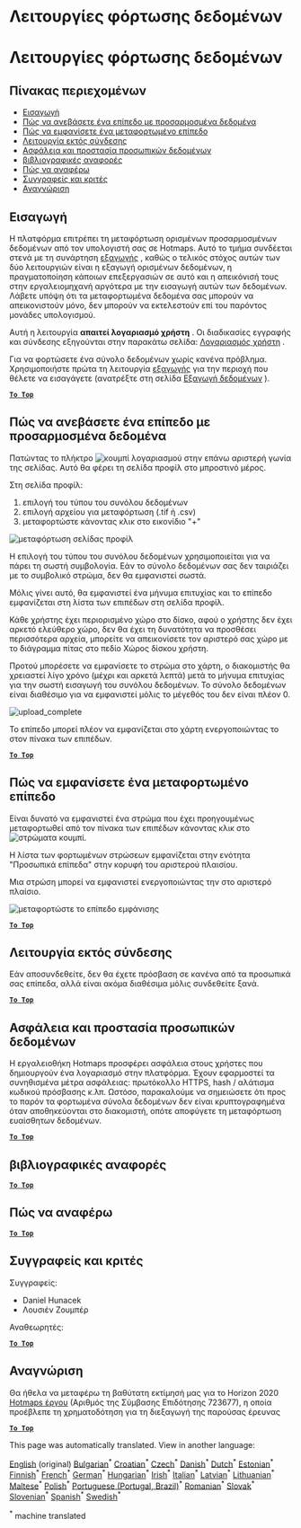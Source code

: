 <h1> <a class="anchor" id="data-upload-functionalities" href="#data-upload-functionalities"><i class="fa fa-link"></i></a> Λειτουργίες φόρτωσης δεδομένων </h1><h1> <a class="anchor" id="data-upload-functionalities" href="#data-upload-functionalities"><i class="fa fa-link"></i></a> Λειτουργίες φόρτωσης δεδομένων </h1><h2> <a class="anchor" id="table-of-contents" href="#table-of-contents"><i class="fa fa-link"></i></a> Πίνακας περιεχομένων </h2><ul><li> <a href="#introduction">Εισαγωγή</a> </li><li> <a href="#how-to-upload-a-layer-with-custom-data">Πώς να ανεβάσετε ένα επίπεδο με προσαρμοσμένα δεδομένα</a> </li><li> <a href="#how-to-display-an-uploaded-layer">Πώς να εμφανίσετε ένα μεταφορτωμένο επίπεδο</a> </li><li> <a href="#offline-mode">Λειτουργία εκτός σύνδεσης</a> </li><li> <a href="#data-security-and-privacy">Ασφάλεια και προστασία προσωπικών δεδομένων</a> </li><li> <a href="#references">βιβλιογραφικές αναφορές</a> </li><li> <a href="#how-to-cite">Πώς να αναφέρω</a> </li><li> <a href="#authors-and-reviewers">Συγγραφείς και κριτές</a> </li><li> <a href="#acknowledgement">Αναγνώριση</a> </li></ul><h2> <a class="anchor" id="introduction" href="#introduction"><i class="fa fa-link"></i></a> Εισαγωγή </h2><p> Η πλατφόρμα επιτρέπει τη μεταφόρτωση ορισμένων προσαρμοσμένων δεδομένων από τον υπολογιστή σας σε Hotmaps. Αυτό το τμήμα συνδέεται στενά με τη συνάρτηση <a href="en-Data-export-functionalities">εξαγωγής</a> , καθώς ο τελικός στόχος αυτών των δύο λειτουργιών είναι η εξαγωγή ορισμένων δεδομένων, η πραγματοποίηση κάποιων επεξεργασιών σε αυτό και η απεικόνισή τους στην εργαλειομηχανή αργότερα με την εισαγωγή αυτών των δεδομένων. Λάβετε υπόψη ότι τα μεταφορτωμένα δεδομένα σας μπορούν να απεικονιστούν μόνο, δεν μπορούν να εκτελεστούν επί του παρόντος μονάδες υπολογισμού. </p><p> Αυτή η λειτουργία <strong>απαιτεί λογαριασμό χρήστη</strong> . Οι διαδικασίες εγγραφής και σύνδεσης εξηγούνται στην παρακάτω σελίδα: <a href="en-Introduction-to-user-interface#Connect">Λογαριασμός χρήστη</a> . </p><p> Για να φορτώσετε ένα σύνολο δεδομένων χωρίς κανένα πρόβλημα. Χρησιμοποιήστε πρώτα τη λειτουργία <a href="en-Data-export-functionalities">εξαγωγής</a> για την περιοχή που θέλετε να εισαγάγετε (ανατρέξτε στη σελίδα <a href="Data-export-functionalities">Εξαγωγή δεδομένων</a> ). </p><p><ins> <code><strong><a href="#table-of-contents">To Top</a></strong></code> </ins> </p><h2> <a class="anchor" id="how-to-upload-a-layer-with-custom-data" href="#how-to-upload-a-layer-with-custom-data"><i class="fa fa-link"></i></a> Πώς να ανεβάσετε ένα επίπεδο με προσαρμοσμένα δεδομένα </h2><p> Πατώντας το πλήκτρο <img alt="κουμπί λογαριασμού" src="en-images/account-btn.png"/> στην επάνω αριστερή γωνία της σελίδας. Αυτό θα φέρει τη σελίδα προφίλ στο μπροστινό μέρος. </p><p> Στη σελίδα προφίλ: </p><ol><li> επιλογή του τύπου του συνόλου δεδομένων </li><li> επιλογή αρχείου για μεταφόρτωση (.tif ή .csv) </li><li> μεταφορτώστε κάνοντας κλικ στο εικονίδιο &quot;+&quot; </li></ol><p><img alt="μεταφόρτωση σελίδας προφίλ" src="en-images/profile-upload.png"/></p><p> Η επιλογή του τύπου του συνόλου δεδομένων χρησιμοποιείται για να πάρει τη σωστή συμβολογία. Εάν το σύνολο δεδομένων σας δεν ταιριάζει με το συμβολικό στρώμα, δεν θα εμφανιστεί σωστά. </p><p> Μόλις γίνει αυτό, θα εμφανιστεί ένα μήνυμα επιτυχίας και το επίπεδο εμφανίζεται στη λίστα των επιπέδων στη σελίδα προφίλ. </p><p> Κάθε χρήστης έχει περιορισμένο χώρο στο δίσκο, αφού ο χρήστης δεν έχει αρκετό ελεύθερο χώρο, δεν θα έχει τη δυνατότητα να προσθέσει περισσότερα αρχεία, μπορείτε να απεικονίσετε τον αριστερό σας χώρο με το διάγραμμα πίτας στο πεδίο Χώρος δίσκου χρήστη. </p><p> Προτού μπορέσετε να εμφανίσετε το στρώμα στο χάρτη, ο διακομιστής θα χρειαστεί λίγο χρόνο (μέχρι και αρκετά λεπτά) μετά το μήνυμα επιτυχίας για την σωστή εισαγωγή του συνόλου δεδομένων. Το σύνολο δεδομένων είναι διαθέσιμο για να εμφανιστεί μόλις το μέγεθός του δεν είναι πλέον 0. </p><p><img alt="upload_complete" src="en-images/upload_complete.png"/></p><p> Το επίπεδο μπορεί πλέον να εμφανίζεται στο χάρτη ενεργοποιώντας το στον πίνακα των επιπέδων. </p><p><ins> <code><strong><a href="#table-of-contents">To Top</a></strong></code> </ins> </p><h2> <a class="anchor" id="how-to-display-an-uploaded-layer" href="#how-to-display-an-uploaded-layer"><i class="fa fa-link"></i></a> Πώς να εμφανίσετε ένα μεταφορτωμένο επίπεδο </h2><p> Είναι δυνατό να εμφανιστεί ένα στρώμα που έχει προηγουμένως μεταφορτωθεί από τον πίνακα των επιπέδων κάνοντας κλικ στο <img alt="στρώματα" src="en-images/layers-btn.png"/> κουμπί. </p><p> Η λίστα των φορτωμένων στρώσεων εμφανίζεται στην ενότητα &quot;Προσωπικά επίπεδα&quot; στην κορυφή του αριστερού πλαισίου. </p><p> Μια στρώση μπορεί να εμφανιστεί ενεργοποιώντας την στο αριστερό πλαίσιο. </p><p><img alt="μεταφορτώστε το επίπεδο εμφάνισης" src="en-images/upload-layers.png"/></p><p><ins> <code><strong><a href="#table-of-contents">To Top</a></strong></code> </ins> </p><h2> <a class="anchor" id="offline-mode" href="#offline-mode"><i class="fa fa-link"></i></a> Λειτουργία εκτός σύνδεσης </h2><p> Εάν αποσυνδεθείτε, δεν θα έχετε πρόσβαση σε κανένα από τα προσωπικά σας επίπεδα, αλλά είναι ακόμα διαθέσιμα μόλις συνδεθείτε ξανά. </p><p><ins> <code><strong><a href="#table-of-contents">To Top</a></strong></code> </ins> </p><h2> <a class="anchor" id="data-security-and-privacy" href="#data-security-and-privacy"><i class="fa fa-link"></i></a> Ασφάλεια και προστασία προσωπικών δεδομένων </h2><p> Η εργαλειοθήκη Hotmaps προσφέρει ασφάλεια στους χρήστες που δημιουργούν ένα λογαριασμό στην πλατφόρμα. Έχουν εφαρμοστεί τα συνηθισμένα μέτρα ασφάλειας: πρωτόκολλο HTTPS, hash / αλάτισμα κωδικού πρόσβασης κ.λπ. Ωστόσο, παρακαλούμε να σημειώσετε ότι προς το παρόν τα φορτωμένα σύνολα δεδομένων δεν είναι κρυπτογραφημένα όταν αποθηκεύονται στο διακομιστή, οπότε αποφύγετε τη μεταφόρτωση ευαίσθητων δεδομένων. </p><p><ins> <code><strong><a href="#table-of-contents">To Top</a></strong></code> </ins> </p><h2> <a class="anchor" id="references" href="#references"><i class="fa fa-link"></i></a> βιβλιογραφικές αναφορές </h2><p><ins> <code><strong><a href="#table-of-contents">To Top</a></strong></code> </ins> </p><h2> <a class="anchor" id="how-to-cite" href="#how-to-cite"><i class="fa fa-link"></i></a> Πώς να αναφέρω </h2><p><ins> <code><strong><a href="#table-of-contents">To Top</a></strong></code> </ins> </p><h2> <a class="anchor" id="authors-and-reviewers" href="#authors-and-reviewers"><i class="fa fa-link"></i></a> Συγγραφείς και κριτές </h2><p> Συγγραφείς: </p><ul><li> Daniel Hunacek </li><li> Λουσιέν Ζουμπέρ </li></ul><p> Αναθεωρητές: </p><p><ins> <code><strong><a href="#table-of-contents">To Top</a></strong></code> </ins> </p><h2> <a class="anchor" id="acknowledgement" href="#acknowledgement"><i class="fa fa-link"></i></a> Αναγνώριση </h2><p> Θα ήθελα να μεταφέρω τη βαθύτατη εκτίμησή μας για το Horizon 2020 <a href="https://www.hotmaps-project.eu">Hotmaps έργου</a> (Αριθμός της Σύμβασης Επιδότησης 723677), η οποία προέβλεπε τη χρηματοδότηση για τη διεξαγωγή της παρούσας έρευνας </p><p><ins> <code><strong><a href="#table-of-contents">To Top</a></strong></code> </ins> </p>
<!--- THIS IS A SUPER UNIQUE IDENTIFIER -->

This page was automatically translated. View in another language:

[English](../en/Data-upload-functionalities) (original) [Bulgarian](../bg/Data-upload-functionalities)<sup>\*</sup> [Croatian](../hr/Data-upload-functionalities)<sup>\*</sup> [Czech](../cs/Data-upload-functionalities)<sup>\*</sup> [Danish](../da/Data-upload-functionalities)<sup>\*</sup> [Dutch](../nl/Data-upload-functionalities)<sup>\*</sup> [Estonian](../et/Data-upload-functionalities)<sup>\*</sup> [Finnish](../fi/Data-upload-functionalities)<sup>\*</sup> [French](../fr/Data-upload-functionalities)<sup>\*</sup> [German](../de/Data-upload-functionalities)<sup>\*</sup>  [Hungarian](../hu/Data-upload-functionalities)<sup>\*</sup> [Irish](../ga/Data-upload-functionalities)<sup>\*</sup> [Italian](../it/Data-upload-functionalities)<sup>\*</sup> [Latvian](../lv/Data-upload-functionalities)<sup>\*</sup> [Lithuanian](../lt/Data-upload-functionalities)<sup>\*</sup> [Maltese](../mt/Data-upload-functionalities)<sup>\*</sup> [Polish](../pl/Data-upload-functionalities)<sup>\*</sup> [Portuguese (Portugal, Brazil)](../pt/Data-upload-functionalities)<sup>\*</sup> [Romanian](../ro/Data-upload-functionalities)<sup>\*</sup> [Slovak](../sk/Data-upload-functionalities)<sup>\*</sup> [Slovenian](../sl/Data-upload-functionalities)<sup>\*</sup> [Spanish](../es/Data-upload-functionalities)<sup>\*</sup> [Swedish](../sv/Data-upload-functionalities)<sup>\*</sup> 

<sup>\*</sup> machine translated
